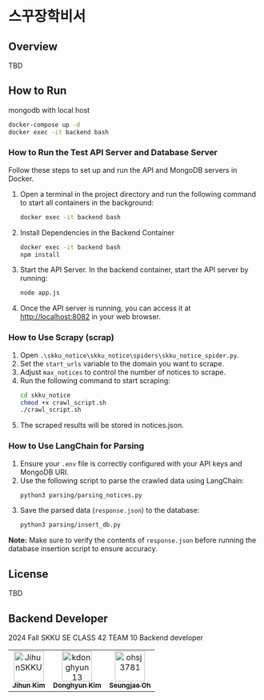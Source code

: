 # 스꾸장학비서

## Overview
TBD

## How to Run

mongodb with local host
```bash
docker-compose up -d
docker exec -it backend bash
```

### How to Run the Test API Server and Database Server

Follow these steps to set up and run the API and MongoDB servers in Docker.

1. Open a terminal in the project directory and run the following command to start all containers in the background:
    ```bash
    docker exec -it backend bash
    ```

2. Install Dependencies in the Backend Container
    ```bash
    docker exec -it backend bash
    npm install
    ```

3. Start the API Server. In the backend container, start the API server by running:
    ```bash
    node app.js
    ```

4. Once the API server is running, you can access it at [http://localhost:8082](http://localhost:8082) in your web browser.

### How to Use Scrapy (scrap)

1. Open `.\skku_notice\skku_notice\spiders\skku_notice_spider.py`.
2. Set the `start_urls` variable to the domain you want to scrape.
3. Adjust `max_notices` to control the number of notices to scrape.
4. Run the following command to start scraping:
    ```bash
    cd skku_notice
    chmod +x crawl_script.sh
    ./crawl_script.sh
    ```
5. The scraped results will be stored in notices.json.

### How to Use LangChain for Parsing

1. Ensure your `.env` file is correctly configured with your API keys and MongoDB URI.  
2. Use the following script to parse the crawled data using LangChain:  
    ```bash
    python3 parsing/parsing_notices.py
    ```  
3. Save the parsed data (`response.json`) to the database:  
    ```bash
    python3 parsing/insert_db.py
    ```  

**Note:** Make sure to verify the contents of `response.json` before running the database insertion script to ensure accuracy.


## License
TBD

## Backend Developer

2024 Fall SKKU SE CLASS 42 TEAM 10 Backend developer

<table>
  <tr>
    <td align="center">
      <a href="https://github.com/JihunSKKU">
        <img src="https://github.com/JihunSKKU.png" width="60px;" alt="JihunSKKU"/>
        <br />
        <sub><b>Jihun Kim</b></sub>
      </a>
    </td>
    <td align="center">
      <a href="https://github.com/kdonghyun13">
        <img src="https://github.com/kdonghyun13.png" width="60px;" alt="kdonghyun13"/>
        <br />
        <sub><b>Donghyun Kim</b></sub>
      </a>
    </td>
    <td align="center">
      <a href="https://github.com/ohsj3781">
        <img src="https://github.com/ohsj3781.png" width="60px;" alt="ohsj3781"/>
        <br />
        <sub><b>Seungjae Oh</b></sub>
      </a>
    </td>
  </tr>
</table>
